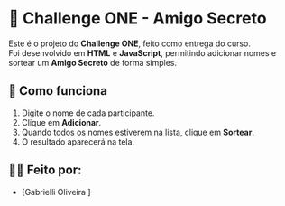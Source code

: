 # 🎁 Challenge ONE - Amigo Secreto

Este é o projeto do **Challenge ONE**, feito como entrega do curso.  
Foi desenvolvido em **HTML** e **JavaScript**, permitindo adicionar nomes e sortear um **Amigo Secreto** de forma simples.

## 🚀 Como funciona
1. Digite o nome de cada participante.
2. Clique em **Adicionar**.
3. Quando todos os nomes estiverem na lista, clique em **Sortear**.
4. O resultado aparecerá na tela.

## 👩‍💻 Feito por:
- [Gabrielli Oliveira ]
